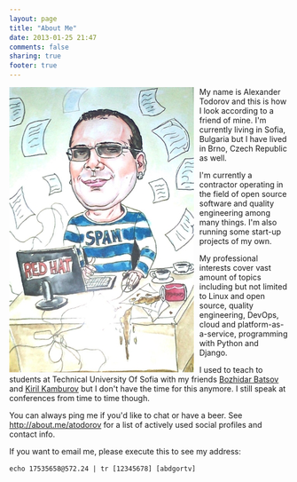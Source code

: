 ```yaml
---
layout: page
title: "About Me"
date: 2013-01-25 21:47
comments: false
sharing: true
footer: true
---
```


<img style="float:left; margin-right: 10px;" src="/images/aboutme2.jpg" alt="This is how I look" title="This is how I look"/>

My name is Alexander Todorov and this is how I look according to a friend of mine.
I'm currently living in Sofia, Bulgaria but I have lived in Brno, Czech Republic as well.

I'm currently a contractor operating in the field of open source software and
quality engineering among many things. I'm also running some start-up projects
of my own.

My professional interests cover vast amount of topics including but not limited
to Linux and open source, quality engineering, DevOps, cloud and
platform-as-a-service, programming with Python and Django.

I used to teach to students at Technical University Of Sofia with my friends
[Bozhidar Batsov](http://batsov.com) and [Kiril Kamburov](http://uk.linkedin.com/in/kirilkamburov)
but I don't have the time for this anymore. I still speak at conferences from time to time though.

You can always ping me if you'd like to chat or have a beer. See <http://about.me/atodorov>
for a list of actively used social profiles and contact info.

If you want to email me, please execute this to see my address:

    echo 17535658@572.24 | tr [12345678] [abdgortv]
